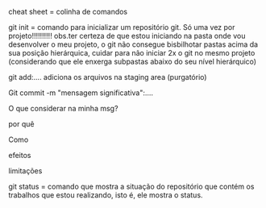 cheat sheet = colinha de comandos

git init = comando para inicializar um repositório git. Só uma vez por projeto!!!!!!!!!! obs.ter certeza de que estou iniciando na pasta onde vou desenvolver o meu projeto, o git não consegue bisbilhotar pastas acima da sua posição hierárquica, cuidar para não iniciar 2x o git no mesmo projeto (considerando que ele enxerga subpastas abaixo do seu nível hierárquico) 

git add:.... adiciona os arquivos na staging area (purgatório)

Git commit -m "mensagem significativa":....

O que considerar na minha msg? 

por quê

Como

efeitos

limitações



git status = comando que mostra a situação do repositório que contém os trabalhos que estou realizando, isto é, ele mostra o status. 




